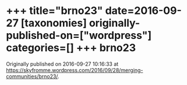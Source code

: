 +++
title="brno23"
date=2016-09-27
[taxonomies]
originally-published-on=["wordpress"]
categories=[]
+++
brno23
======


Originally published on 2016-09-27 10:16:33 at https://skyfromme.wordpress.com/2016/09/28/merging-communities/brno23/.
